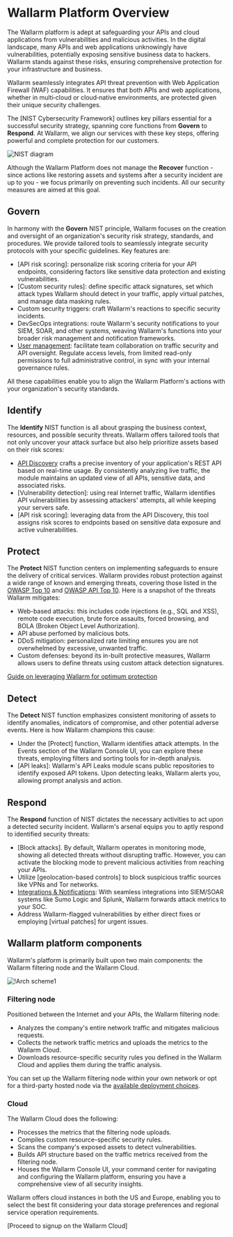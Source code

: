 # Wallarm Platform Overview

The Wallarm platform is adept at safeguarding your APIs and cloud applications from vulnerabilities and malicious activities. In the digital landscape, many APIs and web applications unknowingly have vulnerabilities, potentially exposing sensitive business data to hackers. Wallarm stands against these risks, ensuring comprehensive protection for your infrastructure and business.

Wallarm seamlessly integrates API threat prevention with Web Application Firewall (WAF) capabilities. It ensures that both APIs and web applications, whether in multi‑cloud or cloud‑native environments, are protected given their unique security challenges.

The [NIST Cybersecurity Framework] outlines key pillars essential for a successful security strategy, spanning core functions from **Govern** to **Respond**. At Wallarm, we align our services with these key steps, offering powerful and complete protection for our customers.

![NIST diagram](../images/about-wallarm-waf/overview/nist.png)

Although the Wallarm Platform does not manage the **Recover** function - since actions like restoring assets and systems after a security incident are up to you - we focus primarily on preventing such incidents. All our security measures are aimed at this goal.

## Govern

In harmony with the **Govern** NIST principle, Wallarm focuses on the creation and oversight of an organization's security risk strategy, standards, and procedures. We provide tailored tools to seamlessly integrate security protocols with your specific guidelines. Key features are:

* [API risk scoring]: personalize risk scoring criteria for your API endpoints, considering factors like sensitive data protection and existing vulnerabilities.
* [Custom security rules]: define specific attack signatures, set which attack types Wallarm should detect in your traffic, apply virtual patches, and manage data masking rules.
* Custom security triggers: craft Wallarm's reactions to specific security incidents.
* DevSecOps integrations: route Wallarm's security notifications to your SIEM, SOAR, and other systems, weaving Wallarm's functions into your broader risk management and notification frameworks.
* [User management](../user-guides/settings/users.md): facilitate team collaboration on traffic security and API oversight. Regulate access levels, from limited read-only permissions to full administrative control, in sync with your internal governance rules.

All these capabilities enable you to align the Wallarm Platform's actions with your organization's security standards.

## Identify

The **Identify** NIST function is all about grasping the business context, resources, and possible security threats. Wallarm offers tailored tools that not only uncover your attack surface but also help prioritize assets based on their risk scores:

* [API Discovery](api-discovery.md) crafts a precise inventory of your application's REST API based on real-time usage. By consistently analyzing live traffic, the module maintains an updated view of all APIs, sensitive data, and associated risks.
* [Vulnerability detection]: using real Internet traffic, Wallarm identifies API vulnerabilities by assessing attackers' attempts, all while keeping your servers safe.
* [API risk scoring]: leveraging data from the API Discovery, this tool assigns risk scores to endpoints based on sensitive data exposure and active vulnerabilities.

## Protect

The **Protect** NIST function centers on implementing safeguards to ensure the delivery of critical services. Wallarm provides robust protection against a wide range of known and emerging threats, covering those listed in the [OWASP Top 10](https://owasp.org/www-project-top-ten/) and [OWASP API Top 10](https://owasp.org/www-project-api-security/). Here is a snapshot of the threats Wallarm mitigates:

* Web-based attacks: this includes code injections (e.g., SQL and XSS), remote code execution, brute force assaults, forced browsing, and BOLA (Broken Object Level Authorization).
* API abuse perfomed by malicious bots.
* DDoS mitigation: personalized rate limiting ensures you are not overwhelmed by excessive, unwanted traffic.
* Custom defenses: beyond its in-built protective measures, Wallarm allows users to define threats using custom attack detection signatures.

[Guide on leveraging Wallarm for optimum protection](../quickstart/attack-prevention-best-practices.md)

## Detect

The **Detect** NIST function emphasizes consistent monitoring of assets to identify anomalies, indicators of compromise, and other potential adverse events. Here is how Wallarm champions this cause:

* Under the [Protect] function, Wallarm identifies attack attempts. In the Events section of the Wallarm Console UI, you can explore these threats, employing filters and sorting tools for in-depth analysis.
* [API leaks]: Wallarm's API Leaks module scans public repositories to identify exposed API tokens. Upon detecting leaks, Wallarm alerts you, allowing prompt analysis and action.

## Respond

The **Respond** function of NIST dictates the necessary activities to act upon a detected security incident. Wallarm's arsenal equips you to aptly respond to identified security threats:

* [Block attacks]. By default, Wallarm operates in monitoring mode, showing all detected threats without disrupting traffic. However, you can activate the blocking mode to prevent malicious activities from reaching your APIs.
* Utilize [geolocation-based controls] to block suspicious traffic sources like VPNs and Tor networks.
* [Integrations & Notifications](../user-guides/settings/integrations/integrations-intro.md): With seamless integrations into SIEM/SOAR systems like Sumo Logic and Splunk, Wallarm forwards attack metrics to your SOC.
* Address Wallarm-flagged vulnerabilities by either direct fixes or employing [virtual patches] for urgent issues.

## Wallarm platform components

Wallarm's platform is primarily built upon two main components: the Wallarm filtering node and the Wallarm Cloud.

![!Arch scheme1](../images/about-wallarm-waf/overview/filtering-node-cloud.png)

### Filtering node

Positioned between the Internet and your APIs, the Wallarm filtering node:

* Analyzes the company's entire network traffic and mitigates malicious requests.
* Collects the network traffic metrics and uploads the metrics to the Wallarm Cloud.
* Downloads resource-specific security rules you defined in the Wallarm Cloud and applies them during the traffic analysis.

You can set up the Wallarm filtering node within your own network or opt for a third-party hosted node via the [available deployment choices](../installation/supported-deployment-options.md).

### Cloud

The Wallarm Cloud does the following:

* Processes the metrics that the filtering node uploads.
* Compiles custom resource-specific security rules.
* Scans the company's exposed assets to detect vulnerabilities.
* Builds API structure based on the traffic metrics received from the filtering node.
* Houses the Wallarm Console UI, your command center for navigating and configuring the Wallarm platform, ensuring you have a comprehensive view of all security insights.

Wallarm offers cloud instances in both the US and Europe, enabling you to select the best fit considering your data storage preferences and regional service operation requirements.

[Proceed to signup on the Wallarm Cloud]
